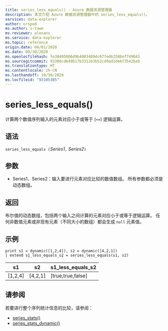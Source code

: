 ```yaml
---
title: series_less_equals() - Azure 数据资源管理器
description: 本文介绍 Azure 数据资源管理器中的 series_less_equals()。
services: data-explorer
author: orspod
ms.author: v-tawe
ms.reviewer: alexans
ms.service: data-explorer
ms.topic: reference
origin.date: 04/01/2020
ms.date: 09/30/2020
ms.openlocfilehash: fe30495806d9b4003489dc67fed62588ef749041
ms.sourcegitcommit: 93309cd649b17b3312b3b52cd9ad1de6f3542beb
ms.translationtype: HT
ms.contentlocale: zh-CN
ms.lasthandoff: 10/30/2020
ms.locfileid: "93105385"
---
```

# <a name="series_less_equals"></a>series_less_equals()

计算两个数值序列输入的元素对应小于或等于 (`<=`) 逻辑运算。

## <a name="syntax"></a>语法

`series_less_equals (`*Series1*`,` *Series2*`)`

## <a name="arguments"></a>参数

* Series1、Series2：输入要进行元素对应比较的数值数组。 所有参数都必须是动态数组。 

## <a name="returns"></a>返回

布尔值的动态数组，包括两个输入之间计算的元素对应小于或等于逻辑运算。 任何非数值元素或非现有元素（不同大小的数组）都会生成 `null` 元素值。

## <a name="example"></a>示例

<!-- csl: https://help.kusto.chinacloudapi.cn:443/Samples -->
```kusto
print s1 = dynamic([1,2,4]), s2 = dynamic([4,2,1])
| extend s1_less_equals_s2 = series_less_equals(s1, s2)
```

|s1|s2|s1_less_equals_s2|
|---|---|---|
|[1,2,4]|[4,2,1]|[true,true,false]|

## <a name="see-also"></a>请参阅

若要进行整个序列统计信息的比较，请参阅：
* [series_stats()](series-statsfunction.md)
* [series_stats_dynamic()](series-stats-dynamicfunction.md)
